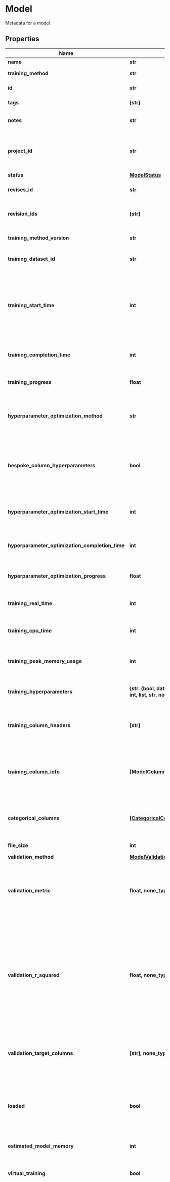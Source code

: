 # Model

Metadata for a model

## Properties
Name | Type | Description | Notes
------------ | ------------- | ------------- | -------------
**name** | **str** |  | 
**training_method** | **str** | The method used to train the model. | defaults to "alchemite"
**id** | **str** | Unique identifier for the model. | [optional] [readonly] 
**tags** | **[str]** | Optional tags to attach to the model | [optional] 
**notes** | **str** | An optional free field for notes about the dataset | [optional] 
**project_id** | **str** | The project this model belongs to. The user must have permission to see the respective project to set this value  | [optional] 
**status** | [**ModelStatus**](ModelStatus.md) |  | [optional] 
**revises_id** | **str** | The UUID of the model this revisesID (its parent). | [optional] 
**revision_ids** | **[str]** | The UUIDs of the models that are revisions of this model (its children). | [optional] [readonly] 
**training_method_version** | **str** | The version of the method used to train the model. | [optional] [readonly] 
**training_dataset_id** | **str** | ID of the dataset used to train the model. | [optional] 
**training_start_time** | **int** | The Unix Timestamp in seconds when the model status switched to &#39;training&#39; upon the last training request. Note that this will be just after hyperparameter optimization finishes, if that was requested.  | [optional] [readonly] 
**training_completion_time** | **int** | The Unix Timestamp in seconds when the model last completed training. | [optional] [readonly] 
**training_progress** | **float** | The percentage completion of the model training process. | [optional] [readonly] 
**hyperparameter_optimization_method** | **str** | The hyperparameter optimization method that was used to find the optimal hyperparameters to train the model on | [optional] [readonly] 
**bespoke_column_hyperparameters** | **bool** | Whether to use bespoke hyperparameters for each target column. If false, hyperparameters are shared between columns. Defaults to true. | [optional] [readonly] 
**hyperparameter_optimization_start_time** | **int** | The Unix Timestamp in seconds when the model last began hyperparameter optimization. | [optional] [readonly] 
**hyperparameter_optimization_completion_time** | **int** | The Unix Timestamp in seconds when the model last completed hyperparameter optimization. | [optional] [readonly] 
**hyperparameter_optimization_progress** | **float** | The percentage completion of the hyperparameter optimization process. | [optional] [readonly] 
**training_real_time** | **int** | The real-world time in seconds that Alchemite took to train the model. | [optional] [readonly] 
**training_cpu_time** | **int** | The CPU time in seconds that Alchemite took to train the model. | [optional] [readonly] 
**training_peak_memory_usage** | **int** | The peak amount of memory (specifically the resident set size) in bytes used while training the model. | [optional] [readonly] 
**training_hyperparameters** | **{str: (bool, date, datetime, dict, float, int, list, str, none_type)}** | The hyperparameters in JSON format used to train the model. | [optional] [readonly] 
**training_column_headers** | **[str]** | The list of column headers in the order that the model was trained on (with descriptor columns first). | [optional] [readonly] 
**training_column_info** | [**[ModelColumnInfo]**](ModelColumnInfo.md) | Additional information/statistics for each column, listed in the order that model was trained on (with descriptor columns first). | [optional] [readonly] 
**categorical_columns** | [**[CategoricalColumn], none_type**](CategoricalColumn.md) | The possible categorical values for each categorical column in the dataset the model was trained on | [optional] [readonly] 
**file_size** | **int** | The size of the model in bytes. | [optional] [readonly] 
**validation_method** | [**ModelValidationMethods**](ModelValidationMethods.md) |  | [optional] 
**validation_metric** | **float, none_type** | The median of validation metrics (whether R^2 for continuous columns or MCC for categorical columns) across the target columns in the validation set. | [optional] [readonly] 
**validation_r_squared** | **float, none_type** | Coefficient of determination, R^2, calculated as the median across the target columns in the validation set. Deprecated, use &#x60;validationMetric&#x60; instead for a measure of the overall fit of the model or the &#x60;trainingColumnInfo&#x60; to find the coefficient of determination for each column with continuous data. | [optional] [readonly] 
**validation_target_columns** | **[str], none_type** | A list of column names specifying the columns to use to calculate the model&#39;s validation metric.  Cannot include descriptor columns. | [optional] [readonly] 
**loaded** | **bool** | If true then the model has been loaded into memory and will be used to respond to impute requests.  If false then the model will only be loaded into memory at request time. | [optional] [readonly] 
**estimated_model_memory** | **int** | The expected memory footprint of the model in bytes. | [optional] [readonly] 
**virtual_training** | **bool** | If true then only the descriptor columns were used as input in the first iteration of training | [optional] [readonly] 
**permitted_column_relationships** | [**[ModelPermittedColumnRelationships], none_type**](ModelPermittedColumnRelationships.md) | An array of objects defining which columns the ML model is able to use or not use as inputs when modelling specific columns.  The \&quot;allow\&quot; and \&quot;disallow\&quot; arrays must contain distinct columns. They do not need to contain all columns in the dataset.  If columns are not allowed in either \&quot;allow\&quot; nor \&quot;disallow\&quot;, the model will use default behaviors:   - use all descriptors for all targets when virtualTraining is true.   - use all descriptors + targets when virtualTraining is false for all targets (except for the same target -&gt; target).  if virtualTraining is false:   This is equivalent to passing \&quot;allow\&quot;: list_of_all_columns for every column in the dataset.   Therefore, passing allow when virtualTraining is false has no effect on the model.   However, columns passed within \&quot;disallow\&quot; will have an effect.  if virtualTraining is true:   This is equivalent to passing \&quot;allow\&quot;: list_of_all_descriptors and passing \&quot;disallow\&quot; for all non descriptors.   Therefore, passing descriptor columns in the \&quot;allow\&quot; list has no effect on the model.   Similarly, passing non descriptor columns in the \&quot;disallow\&quot; list has no effect on the model.   However, columns passed within \&quot;allow\&quot; for non descriptors, and \&quot;disallow\&quot; for descriptors will have an effect.  Interaction with Measurement Groups:   If measurement groups are specified for the training dataset that are incompatible, a 400 response is returned.   This happens when a column defined in \&quot;name\&quot; and one or more columns defined in \&quot;allow\&quot; are part of the same measurement group.  | [optional] [readonly] 
**hyperopt_sample_request** | **int, none_type** | The maximum number of hyperparameter optimization samples used for training the model.  Training may stop before the specified amount of samples if an ideal set of hyperparameters if found early.   | [optional] [readonly] 
**virtual_experiment_validation** | **bool** | If true then only the descriptor columns were used to make predictions when computing the validation metric. | [optional] [readonly] 
**training_dataset_outliers_job_id** | **str, none_type** | ID of the training outliers job | [optional] [readonly] 
**training_dataset_outliers_job_status** | **str, none_type** | Status of outliers training job | [optional] [readonly] 
**created_at** | **int** | The Unix Timestamp in seconds when POST /models was called. If &#x60;0&#x60; (Unix system time zero) then creation timestamp unavailable. This can happen for older models.  | [optional] [readonly] 
**shared_through** | **[str]** | If a model has been shared with the user then this will show through which group(s) it has been shared. Won&#39;t be set if the user requesting the resource owns it.  | [optional] [readonly] 
**detail** | **str** | The error provided by Alchemite for why the model failed to train if  an issue occurs during model creation  | [optional] [readonly] 

[[Back to Model list]](../README.md#documentation-for-models) [[Back to API list]](../README.md#documentation-for-api-endpoints) [[Back to README]](../README.md)


